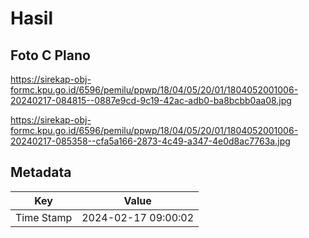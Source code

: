 # Hasil

## Foto C Plano

https://sirekap-obj-formc.kpu.go.id/6596/pemilu/ppwp/18/04/05/20/01/1804052001006-20240217-084815--0887e9cd-9c19-42ac-adb0-ba8bcbb0aa08.jpg

https://sirekap-obj-formc.kpu.go.id/6596/pemilu/ppwp/18/04/05/20/01/1804052001006-20240217-085358--cfa5a166-2873-4c49-a347-4e0d8ac7763a.jpg


## Metadata

| Key        | Value               |
| ---------- | ------------------- |
| Time Stamp | 2024-02-17 09:00:02 |




